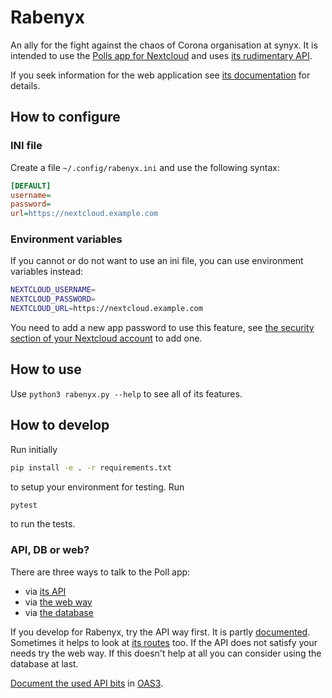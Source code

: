 # Rabenyx

An ally for the fight against the chaos of Corona organisation at synyx. It is
intended to use the [Polls app for Nextcloud][1] and uses [its rudimentary
API][2].

If you seek information for the web application see
[its documentation](documentation/webapp.md) for details.

## How to configure

### INI file
Create a file `~/.config/rabenyx.ini` and use the following syntax:

````ini
[DEFAULT]
username=
password=
url=https://nextcloud.example.com
````

### Environment variables
If you cannot or do not want to use an ini file, you can use environment 
variables instead:

````bash
NEXTCLOUD_USERNAME=
NEXTCLOUD_PASSWORD=
NEXTCLOUD_URL=https://nextcloud.example.com
````

You need to add a new app password to use this feature, see [the security
section of your Nextcloud account][3] to add one.

## How to use

Use `python3 rabenyx.py --help` to see all of its features.

## How to develop

Run initially

````bash
pip install -e . -r requirements.txt
````

to setup your environment for testing. Run

````bash
pytest
````

to run the tests.

### API, DB or web?

There are three ways to talk to the Poll app:
* via [its API](./pollapi)
* via [the web way](./pollweb)
* via [the database](./polldb)

If you develop for Rabenyx, try the API way first. It is partly 
[documented][5]. Sometimes it helps to look at [its routes][6] too. If the API
does not satisfy your needs try the web way. If this doesn't help at all you
can consider using the database at last.

[Document the used API bits](documentation/pollapi.yaml) in [OAS3][4].

[1]: https://github.com/nextcloud/polls/
[2]: https://github.com/nextcloud/polls/blob/master/docs/API_v1.0.md
[3]: https://nextcloud.example.com/settings/user/security
[4]: https://swagger.io/docs/specification/about/
[5]: https://github.com/nextcloud/polls/blob/master/docs/API_v1.0.md
[6]: https://github.com/nextcloud/polls/blob/master/appinfo/routes.php
